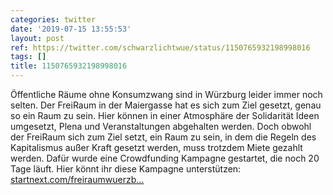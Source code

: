 ```yaml
---
categories: twitter
date: '2019-07-15 13:55:53'
layout: post
ref: https://twitter.com/schwarzlichtwue/status/1150765932198998016
tags: []
title: 1150765932198998016
---
```

Öffentliche Räume ohne Konsumzwang sind in Würzburg leider immer noch selten. Der FreiRaum in der Maiergasse hat es sich zum Ziel gesetzt, genau so ein Raum zu sein. Hier können in einer Atmosphäre der Solidarität Ideen umgesetzt, Plena und Veranstaltungen abgehalten werden. 
Doch obwohl der FreiRaum sich zum Ziel setzt, ein Raum zu sein, in dem die Regeln des Kapitalismus außer Kraft gesetzt werden, muss trotzdem Miete gezahlt werden. Dafür wurde eine Crowdfunding Kampagne gestartet, die noch 20 Tage läuft. 
Hier könnt ihr diese Kampagne unterstützen: [startnext.com/freiraumwuerzb…](https://www.startnext.com/freiraumwuerzburg) 